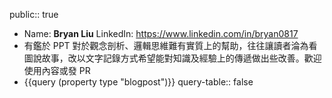 public:: true

- Name: **Bryan Liu**
  LinkedIn: https://www.linkedin.com/in/bryan0817
- 有鑑於 PPT 對於觀念剖析、邏輯思維難有實質上的幫助，往往讓讀者淪為看圖說故事，改以文字記錄方式希望能對知識及經驗上的傳遞做出些改善。歡迎使用內容或發 PR
- {{query (property type "blogpost")}}
  query-table:: false
